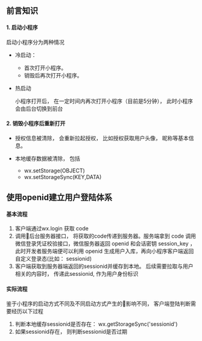 ## 前言知识
#### 1. 启动小程序
启动小程序分为两种情况
- 冷启动：

    - 首次打开小程序。
    - 销毁后再次打开小程序。
- 热启动

    小程序打开后， 在一定时间内再次打开小程序（目前是5分钟）， 此时小程序会由后台切换到前台

#### 2. 销毁小程序后重新打开

- 授权信息被清除， 会重新拉起授权， 比如授权获取用户头像， 昵称等基本信息。
- 本地缓存数据被清除， 包括

    - wx.setStorage(OBJECT)
    - wx.setStorageSync(KEY,DATA)

## 使用openid建立用户登陆体系

#### 基本流程
1. 客户端通过wx.login 获取 code
2. 调用后台服务器接口， 将获取的code传递到服务器。服务端拿到 code 调用微信登录凭证校验接口，微信服务器返回 openid 和会话密钥 session_key ，此时开发者服务端便可以利用 openid 生成用户入库，再向小程序客户端返回自定义登录态(比如： sessionid)
3. 客户端获取到服务器端返回的sessionid并缓存到本地。 后续需要拉取与用户相关的内容时， 传递此sessionid, 作为用户身份标识

#### 实际流程
鉴于小程序的启动方式不同及不同启动方式产生的影响不同， 客户端登陆判断需要经历以下过程

1. 判断本地缓存sessionid是否存在： wx.getStorageSync('sessionid')
2. 如果sessionid存在， 则判断sessionid是否过期

